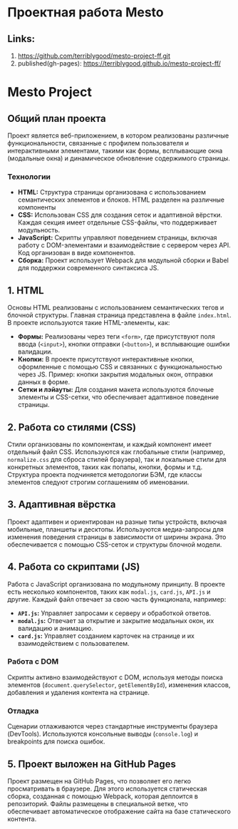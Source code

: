 # Проектная работа Mesto
## Links:
1. https://github.com/terriblygood/mesto-project-ff.git
2. published(gh-pages): https://terriblygood.github.io/mesto-project-ff/
# Mesto Project

## Общий план проекта

Проект является веб-приложением, в котором реализованы различные функциональности, связанные с профилем пользователя и интерактивными элементами, такими как формы, всплывающие окна (модальные окна) и динамическое обновление содержимого страницы.

### Технологии
- **HTML:** Структура страницы организована с использованием семантических элементов и блоков. HTML разделен на различные компоненты
- **CSS:** Использован CSS для создания сеток и адаптивной вёрстки. Каждая секция имеет отдельные CSS-файлы, что поддерживает модульность.
- **JavaScript:** Скрипты управляют поведением страницы, включая работу с DOM-элементами и взаимодействие с сервером через API. Код организован в виде компонентов.
- **Сборка:** Проект использует Webpack для модульной сборки и Babel для поддержки современного синтаксиса JS.

## 1. HTML

Основы HTML реализованы с использованием семантических тегов и блочной структуры. Главная страница представлена в файле `index.html`. В проекте используются такие HTML-элементы, как:
- **Формы:** Реализованы через теги `<form>`, где присутствуют поля ввода (`<input>`), кнопки отправки (`<button>`), и всплывающие ошибки валидации.
- **Кнопки:** В проекте присутствуют интерактивные кнопки, оформленные с помощью CSS и связанных с функциональностью через JS. Пример: кнопки закрытия модальных окон, отправки данных в форме.
- **Сетки и лэйауты:** Для создания макета используются блочные элементы и CSS-сетки, что обеспечивает адаптивное поведение страницы.

## 2. Работа со стилями (CSS)

Стили организованы по компонентам, и каждый компонент имеет отдельный файл CSS. Используются как глобальные стили (например, `normalize.css` для сброса стилей браузера), так и локальные стили для конкретных элементов, таких как попапы, кнопки, формы и т.д. Структура проекта подчиняется методологии БЭМ, где классы элементов следуют строгим соглашениям об именовании.

## 3. Адаптивная вёрстка

Проект адаптивен и ориентирован на разные типы устройств, включая мобильные, планшеты и десктопы. Используются медиа-запросы для изменения поведения страницы в зависимости от ширины экрана. Это обеспечивается с помощью CSS-сеток и структуры блочной модели.

## 4. Работа со скриптами (JS)

Работа с JavaScript организована по модульному принципу. В проекте есть несколько компонентов, таких как `modal.js`, `card.js`, `API.js` и другие. Каждый файл отвечает за свою часть функционала, например:
- **`API.js`:** Управляет запросами к серверу и обработкой ответов.
- **`modal.js`:** Отвечает за открытие и закрытие модальных окон, их валидацию и анимацию.
- **`card.js`:** Управляет созданием карточек на странице и их взаимодействием с пользователем.

### Работа с DOM

Скрипты активно взаимодействуют с DOM, используя методы поиска элементов (`document.querySelector`, `getElementById`), изменения классов, добавления и удаления контента на странице.

### Отладка

Сценарии отлаживаются через стандартные инструменты браузера (DevTools). Используются консольные выводы (`console.log`) и breakpoints для поиска ошибок.

## 5. Проект выложен на GitHub Pages

Проект размещен на GitHub Pages, что позволяет его легко просматривать в браузере. Для этого используется статическая сборка, созданная с помощью Webpack, которая деплоится в репозиторий. Файлы размещены в специальной ветке, что обеспечивает автоматическое отображение сайта на базе статического контента.
